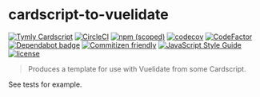 # cardscript-to-vuelidate

[![Tymly Cardscript](https://img.shields.io/badge/tymly-cardscript-blue.svg)](https://tymly.io/)
[![CircleCI](https://circleci.com/gh/wmfs/cardscript-to-vuelidate.svg?style=svg)](https://circleci.com/gh/wmfs/cardscript-to-vuelidate)
[![npm (scoped)](https://img.shields.io/npm/v/@wmfs/cardscript-to-vuelidate.svg)](https://www.npmjs.com/package/@wmfs/cardscript-to-vuelidate) 
[![codecov](https://codecov.io/gh/wmfs/cardscript-to-vuelidate/branch/master/graph/badge.svg)](https://codecov.io/gh/wmfs/cardscript-to-vuelidate) 
[![CodeFactor](https://www.codefactor.io/repository/github/wmfs/cardscript-to-vuelidate/badge)](https://www.codefactor.io/repository/github/wmfs/cardscript-to-vuelidate) 
[![Dependabot badge](https://img.shields.io/badge/Dependabot-active-brightgreen.svg)](https://dependabot.com/) 
[![Commitizen friendly](https://img.shields.io/badge/commitizen-friendly-brightgreen.svg)](http://commitizen.github.io/cz-cli/) 
[![JavaScript Style Guide](https://img.shields.io/badge/code_style-standard-brightgreen.svg)](https://standardjs.com) 
[![license](https://img.shields.io/github/license/mashape/apistatus.svg)](https://github.com/wmfs/tymly/blob/master/packages/concrete-paths/LICENSE)

> Produces a template for use with Vuelidate from some Cardscript.

See tests for example.

